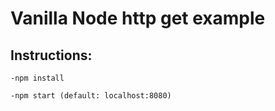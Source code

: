 # Vanilla Node http get example



## Instructions:

    -npm install

    -npm start (default: localhost:8080)